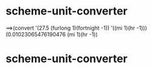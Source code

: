 # scheme-unit-converter

==>(convert '(27.5 (furlong 1)(fortnight -1)) '((mi 1)(hr -1)))
<br>
(0.01023065476190476 (mi 1)(hr -1))
# scheme-unit-converter

